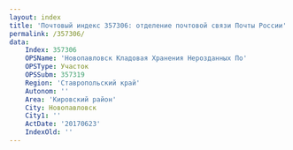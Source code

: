 ```yaml
---
layout: index
title: 'Почтовый индекс 357306: отделение почтовой связи Почты России'
permalink: /357306/
data:
    Index: 357306
    OPSName: 'Новопавловск Кладовая Хранения Нерозданных По'
    OPSType: Участок
    OPSSubm: 357319
    Region: 'Ставропольский край'
    Autonom: ''
    Area: 'Кировский район'
    City: Новопавловск
    City1: ''
    ActDate: '20170623'
    IndexOld: ''
---
```

